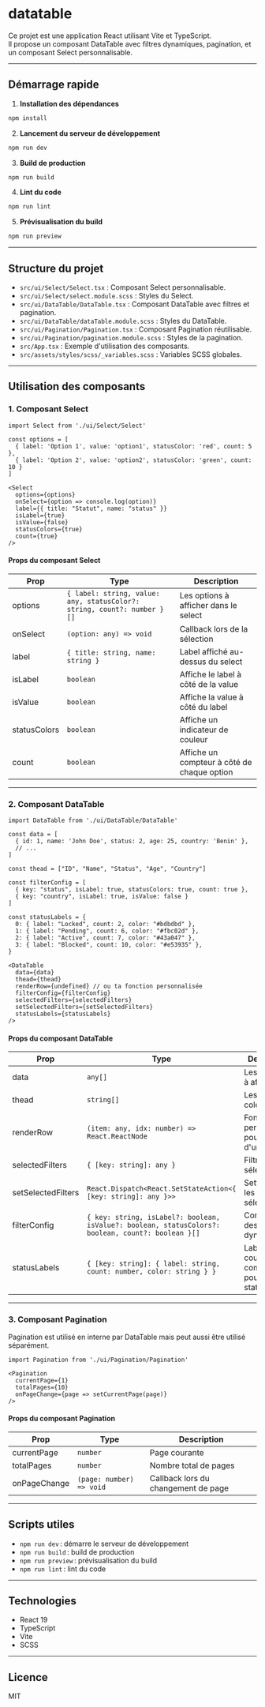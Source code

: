 # datatable

Ce projet est une application React utilisant Vite et TypeScript.  
Il propose un composant DataTable avec filtres dynamiques, pagination, et un composant Select personnalisable.

---

## Démarrage rapide

1. **Installation des dépendances**

```sh
npm install
```

2. **Lancement du serveur de développement**

```sh
npm run dev
```

3. **Build de production**

```sh
npm run build
```

4. **Lint du code**

```sh
npm run lint
```

5. **Prévisualisation du build**

```sh
npm run preview
```

---

## Structure du projet

- `src/ui/Select/Select.tsx` : Composant Select personnalisable.
- `src/ui/Select/select.module.scss` : Styles du Select.
- `src/ui/DataTable/DataTable.tsx` : Composant DataTable avec filtres et pagination.
- `src/ui/DataTable/dataTable.module.scss` : Styles du DataTable.
- `src/ui/Pagination/Pagination.tsx` : Composant Pagination réutilisable.
- `src/ui/Pagination/pagination.module.scss` : Styles de la pagination.
- `src/App.tsx` : Exemple d'utilisation des composants.
- `src/assets/styles/scss/_variables.scss` : Variables SCSS globales.

---

## Utilisation des composants

### 1. Composant Select

```tsx
import Select from './ui/Select/Select'

const options = [
  { label: 'Option 1', value: 'option1', statusColor: 'red', count: 5 },
  { label: 'Option 2', value: 'option2', statusColor: 'green', count: 10 }
]

<Select
  options={options}
  onSelect={option => console.log(option)}
  label={{ title: "Statut", name: "status" }}
  isLabel={true}
  isValue={false}
  statusColors={true}
  count={true}
/>
```

#### Props du composant Select

| Prop         | Type                                   | Description                                      |
|--------------|----------------------------------------|--------------------------------------------------|
| options      | `{ label: string, value: any, statusColor?: string, count?: number }[]` | Les options à afficher dans le select            |
| onSelect     | `(option: any) => void`                | Callback lors de la sélection                    |
| label        | `{ title: string, name: string }`      | Label affiché au-dessus du select                |
| isLabel      | `boolean`                              | Affiche le label à côté de la value              |
| isValue      | `boolean`                              | Affiche la value à côté du label                 |
| statusColors | `boolean`                              | Affiche un indicateur de couleur                 |
| count        | `boolean`                              | Affiche un compteur à côté de chaque option      |

---

### 2. Composant DataTable

```tsx
import DataTable from './ui/DataTable/DataTable'

const data = [
  { id: 1, name: 'John Doe', status: 2, age: 25, country: 'Benin' },
  // ...
]

const thead = ["ID", "Name", "Status", "Age", "Country"]

const filterConfig = [
  { key: "status", isLabel: true, statusColors: true, count: true },
  { key: "country", isLabel: true, isValue: false }
]

const statusLabels = {
  0: { label: "Locked", count: 2, color: "#bdbdbd" },
  1: { label: "Pending", count: 6, color: "#fbc02d" },
  2: { label: "Active", count: 7, color: "#43a047" },
  3: { label: "Blocked", count: 10, color: "#e53935" },
}

<DataTable
  data={data}
  thead={thead}
  renderRow={undefined} // ou ta fonction personnalisée
  filterConfig={filterConfig}
  selectedFilters={selectedFilters}
  setSelectedFilters={setSelectedFilters}
  statusLabels={statusLabels}
/>
```

#### Props du composant DataTable

| Prop              | Type                                                        | Description                                         |
|-------------------|-------------------------------------------------------------|-----------------------------------------------------|
| data              | `any[]`                                                     | Les données à afficher                              |
| thead             | `string[]`                                                  | Les titres des colonnes                             |
| renderRow         | `(item: any, idx: number) => React.ReactNode`               | Fonction personnalisée pour le rendu d'une ligne    |
| selectedFilters   | `{ [key: string]: any }`                                    | Filtres sélectionnés                                |
| setSelectedFilters| `React.Dispatch<React.SetStateAction<{ [key: string]: any }>>` | Setter pour les filtres sélectionnés             |
| filterConfig      | `{ key: string, isLabel?: boolean, isValue?: boolean, statusColors?: boolean, count?: boolean }[]` | Configuration des filtres dynamiques |
| statusLabels      | `{ [key: string]: { label: string, count: number, color: string } }` | Labels, couleurs et compteurs pour les statuts |

---

### 3. Composant Pagination

Pagination est utilisé en interne par DataTable mais peut aussi être utilisé séparément.

```tsx
import Pagination from './ui/Pagination/Pagination'

<Pagination
  currentPage={1}
  totalPages={10}
  onPageChange={page => setCurrentPage(page)}
/>
```

#### Props du composant Pagination

| Prop         | Type                   | Description                        |
|--------------|------------------------|------------------------------------|
| currentPage  | `number`               | Page courante                      |
| totalPages   | `number`               | Nombre total de pages              |
| onPageChange | `(page: number) => void` | Callback lors du changement de page |

---

## Scripts utiles

- `npm run dev` : démarre le serveur de développement
- `npm run build` : build de production
- `npm run preview` : prévisualisation du build
- `npm run lint` : lint du code

---

## Technologies

- React 19
- TypeScript
- Vite
- SCSS

---

## Licence

MIT